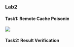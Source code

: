 ### Lab2

#### Task1: Remote Cache Poisonin

<img src = "/images/fig3.png">




#### Task2: Result Verification


